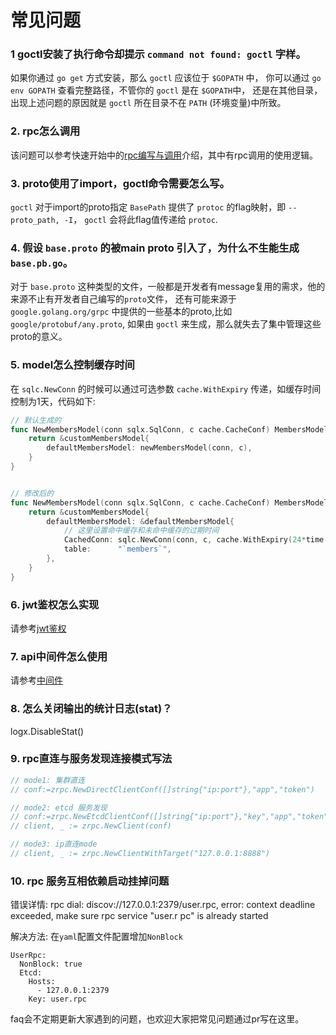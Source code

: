 # 常见问题


### 1 goctl安装了执行命令却提示 `command not found: goctl` 字样。
如果你通过 `go get` 方式安装，那么 `goctl` 应该位于 `$GOPATH` 中，
你可以通过 `go env GOPATH` 查看完整路径，不管你的 `goctl` 是在 `$GOPATH`中，
还是在其他目录，出现上述问题的原因就是 `goctl` 所在目录不在 `PATH` (环境变量)中所致。

### 2. rpc怎么调用
该问题可以参考快速开始中的[rpc编写与调用](../advance/rpc-call)介绍，其中有rpc调用的使用逻辑。

### 3. proto使用了import，goctl命令需要怎么写。
`goctl` 对于import的proto指定 `BasePath` 提供了 `protoc` 的flag映射，即 `--proto_path, -I`，
`goctl` 会将此flag值传递给 `protoc`.

### 4. 假设 `base.proto` 的被main proto 引入了，为什么不生能生成`base.pb.go`。
对于 `base.proto` 这种类型的文件，一般都是开发者有message复用的需求，他的来源不止有开发者自己编写的`proto`文件，
还有可能来源于 `google.golang.org/grpc` 中提供的一些基本的proto,比如 `google/protobuf/any.proto`, 如果由 `goctl`
来生成，那么就失去了集中管理这些proto的意义。

### 5. model怎么控制缓存时间
在 `sqlc.NewConn` 的时候可以通过可选参数 `cache.WithExpiry` 传递，如缓存时间控制为1天，代码如下:
```go
// 默认生成的
func NewMembersModel(conn sqlx.SqlConn, c cache.CacheConf) MembersModel {
	return &customMembersModel{
		defaultMembersModel: newMembersModel(conn, c),
	}
}


// 修改后的
func NewMembersModel(conn sqlx.SqlConn, c cache.CacheConf) MembersModel {
	return &customMembersModel{
		defaultMembersModel: &defaultMembersModel{
			// 这里设置命中缓存和未命中缓存的过期时间
			CachedConn: sqlc.NewConn(conn, c, cache.WithExpiry(24*time.Hour), cache.WithNotFoundExpiry(time.Minute)),
			table:      "`members`",
		},
	}
}
```

### 6. jwt鉴权怎么实现
请参考[jwt鉴权](../advance/jwt)

### 7. api中间件怎么使用
请参考[中间件](../advance/middleware)

### 8. 怎么关闭输出的统计日志(stat)？
logx.DisableStat()

### 9. rpc直连与服务发现连接模式写法
```go
// mode1: 集群直连
// conf:=zrpc.NewDirectClientConf([]string{"ip:port"},"app","token")

// mode2: etcd 服务发现
// conf:=zrpc.NewEtcdClientConf([]string{"ip:port"},"key","app","token")
// client, _ := zrpc.NewClient(conf)

// mode3: ip直连mode
// client, _ := zrpc.NewClientWithTarget("127.0.0.1:8888")
```

### 10. rpc 服务互相依赖启动挂掉问题 
错误详情: rpc dial: discov://127.0.0.1:2379/user.rpc, error: context deadline exceeded, make sure rpc service "user.r
pc" is already started

解决方法: 在`yaml`配置文件配置增加`NonBlock`
```
UserRpc:
  NonBlock: true
  Etcd:
    Hosts:
      - 127.0.0.1:2379
    Key: user.rpc
```

faq会不定期更新大家遇到的问题，也欢迎大家把常见问题通过pr写在这里。
